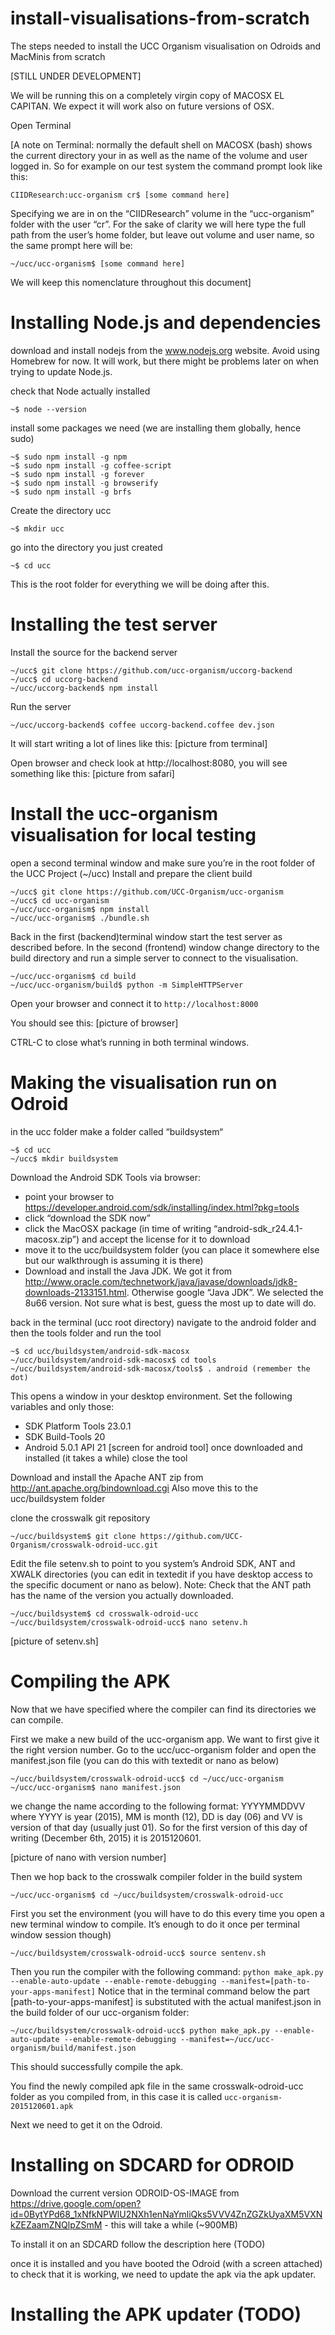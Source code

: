 # install-visualisations-from-scratch
The steps needed to install the UCC Organism visualisation on Odroids and MacMinis from scratch

[STILL UNDER DEVELOPMENT]

We will be running this on a completely virgin copy of MACOSX EL CAPITAN. We expect it will work also on future versions of OSX.

Open Terminal

[A note on Terminal: normally the default shell on MACOSX (bash) shows the current directory your in as well as the name of the volume and user logged in. So for example on our test system the command prompt look like this:

```
CIIDResearch:ucc-organism cr$ [some command here]
```

Specifying we are in on the “CIIDResearch” volume in the “ucc-organism” folder with the user “cr”.
For the sake of clarity we will here type the full path from the user’s home folder, but leave out volume and user name, so the same prompt here will be:

```
~/ucc/ucc-organism$ [some command here]
```

We will keep this nomenclature throughout this document]

# Installing Node.js and dependencies
download and install nodejs from the www.nodejs.org website. Avoid using Homebrew for now. It will work, but there might be problems later on when trying to update Node.js.
 
check that Node actually installed

```
~$ node --version
```

install some packages we need (we are installing them globally, hence sudo)
```
~$ sudo npm install -g npm
~$ sudo npm install -g coffee-script
~$ sudo npm install -g forever
~$ sudo npm install -g browserify
~$ sudo npm install -g brfs
```

Create the directory ucc

```
~$ mkdir ucc
```

go into the directory you just created

```
~$ cd ucc
```

This is the root folder for everything we will be doing after this.

# Installing the test server

Install the source for the backend server
```
~/ucc$ git clone https://github.com/ucc-organism/uccorg-backend
~/ucc$ cd uccorg-backend
~/ucc/uccorg-backend$ npm install
```

Run the server

```
~/ucc/uccorg-backend$ coffee uccorg-backend.coffee dev.json
```

It will start writing a lot of lines like this:
[picture from terminal]

Open browser and check look at http://localhost:8080, you will see something like this:
[picture from safari]

# Install the ucc-organism visualisation for local testing

open a second terminal window and make sure you’re in the root folder of the UCC Project (~/ucc)
Install and prepare the client build

```
~/ucc$ git clone https://github.com/UCC-Organism/ucc-organism
~/ucc$ cd ucc-organism
~/ucc/ucc-organism$ npm install
~/ucc/ucc-organism$ ./bundle.sh
```

Back in the first (backend)terminal window start the test server as described before.
In the second (frontend) window change directory to the build directory and run a simple server to connect to the visualisation.

```
~/ucc/ucc-organism$ cd build
~/ucc/ucc-organism/build$ python -m SimpleHTTPServer
```

Open your browser and connect it to ```http://localhost:8000```

You should see this:
[picture of browser]

CTRL-C to close what’s running in both terminal windows.



# Making the visualisation run on Odroid
in the ucc folder make a folder called “buildsystem“

```
~$ cd ucc
~/ucc$ mkdir buildsystem
```

Download the Android SDK Tools via browser:
* point your browser to https://developer.android.com/sdk/installing/index.html?pkg=tools
* click “download the SDK now”
* click the MacOSX package (in time of writing “android-sdk_r24.4.1-macosx.zip”) and accept the license for it to download
* move it to the ucc/buildsystem folder (you can place it somewhere else but our walkthrough is assuming it is there)
* Download and install the Java JDK. We got it from http://www.oracle.com/technetwork/java/javase/downloads/jdk8-downloads-2133151.html. Otherwise google “Java JDK”. We selected the 8u66 version. Not sure what is best, guess the most up to date will do.

back in the terminal (ucc root directory) navigate to the android folder and then the tools folder and run the tool

```
~$ cd ucc/buildsystem/android-sdk-macosx
~/ucc/buildsystem/android-sdk-macosx$ cd tools
~/ucc/buildsystem/android-sdk-macosx/tools$ . android (remember the dot)
```

This opens a window in your desktop environment.
Set the following variables and only those:
* SDK Platform Tools 23.0.1
* SDK Build-Tools 20
* Android 5.0.1 API 21
[screen for android tool]
once downloaded and installed (it takes a while) close the tool

Download and install the Apache ANT zip from http://ant.apache.org/bindownload.cgi
Also move this to the ucc/buildsystem folder

clone the crosswalk git repository

```
~/ucc/buildsystem$ git clone https://github.com/UCC-Organism/crosswalk-odroid-ucc.git
```

Edit the file setenv.sh to point to you system’s Android SDK, ANT and XWALK directories (you can edit in textedit if you have desktop access to the specific document or nano as below). Note: Check that the ANT path has the name of the version you actually downloaded.

```
~/ucc/buildsystem$ cd crosswalk-odroid-ucc
~/ucc/buildsystem/crosswalk-odroid-ucc$ nano setenv.h
```

[picture of setenv.sh]



# Compiling the APK
Now that we have specified where the compiler can find its directories we can compile.

First we make a new build of the ucc-organism app.
We want to first give it the right version number. Go to the ucc/ucc-organism folder and open the manifest.json file (you can do this with textedit or nano as below)

```
~/ucc/buildsystem/crosswalk-odroid-ucc$ cd ~/ucc/ucc-organism
~/ucc/ucc-organism$ nano manifest.json
```

we change the name according to the following format: YYYYMMDDVV where YYYY is year (2015), MM is month (12), DD is day (06) and VV is version of that day (usually just 01).
So for the first version of this day of writing (December 6th, 2015) it is 2015120601.

[picture of nano with version number]

Then we hop back to the crosswalk compiler folder in the build system

```
~/ucc/ucc-organism$ cd ~/ucc/buildsystem/crosswalk-odroid-ucc
```

First you set the environment (you will have to do this every time you open a new terminal window to compile. It’s enough to do it once per terminal window session though)

```
~/ucc/buildsystem/crosswalk-odroid-ucc$ source sentenv.sh
```

Then you run the compiler with the following command: ```python make_apk.py --enable-auto-update --enable-remote-debugging --manifest=[path-to-your-apps-manifest]```
Notice that in the terminal command below the part [path-to-your-apps-manifest] is substituted with the actual manifest.json in the build folder of our ucc-organism folder:

```
~/ucc/buildsystem/crosswalk-odroid-ucc$ python make_apk.py --enable-auto-update --enable-remote-debugging --manifest=~/ucc/ucc-organism/build/manifest.json
```

This should successfully compile the apk.

You find the newly compiled apk file in the same crosswalk-odroid-ucc folder as you compiled from, in this case it is called ```ucc-organism-2015120601.apk```

Next we need to get it on the Odroid.

# Installing on SDCARD for ODROID
Download the current version ODROID-OS-IMAGE from https://drive.google.com/open?id=0BytYPd68_1xNfkNPWlU2NXh1enNaYmliQks5VVV4ZnZGZkUyaXM5VXNkZEZaamZNQlpZSmM - this will take a while (~900MB)

To install it on an SDCARD follow the description here (TODO)

once it is installed and you have booted the Odroid (with a screen attached) to check that  it is working, we need to update the apk via the apk updater.

# Installing the APK updater (TODO)
